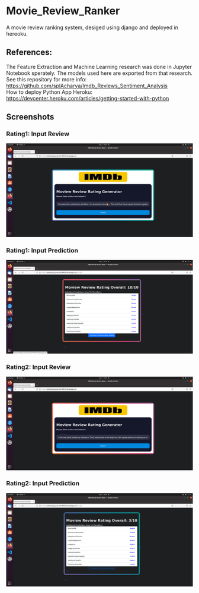# Movie_Review_Ranker
A movie review ranking system, desiged using django and deployed in hereoku.
<br/>


## References:
The Feature Extraction and Machine Learning research was done 
in Jupyter Notebook sperately. The models used here are exported
from that research. See this repository for  more info:
https://github.com/splAcharya/Imdb_Reviews_Sentiment_Analysis
<br/>
How to deploy Python App Heroku: https://devcenter.heroku.com/articles/getting-started-with-python
<br/>

## Screenshots

### Rating1: Input Review
![alt text](https://github.com/splAcharya/Movie_Review_Ranker/blob/main/Result_Images/1_Review.png)


### Rating1: Input Prediction
![alt text](https://github.com/splAcharya/Movie_Review_Ranker/blob/main/Result_Images/1_Rating.png)


### Rating2: Input Review
![alt text](https://github.com/splAcharya/Movie_Review_Ranker/blob/main/Result_Images/2_Review.png)


### Rating2: Input Prediction
![alt text](https://github.com/splAcharya/Movie_Review_Ranker/blob/main/Result_Images/2_Rating.png)